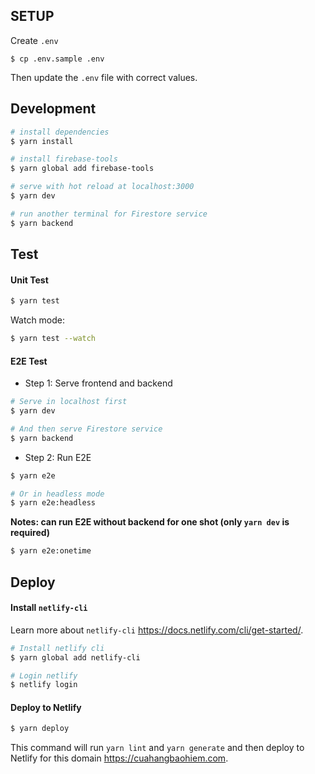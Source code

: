 ## SETUP

Create `.env`

```
$ cp .env.sample .env
```

Then update the `.env` file with correct values.

## Development

```bash
# install dependencies
$ yarn install

# install firebase-tools
$ yarn global add firebase-tools

# serve with hot reload at localhost:3000
$ yarn dev

# run another terminal for Firestore service
$ yarn backend
```

## Test

#### Unit Test

```bash
$ yarn test
```

Watch mode:

```bash
$ yarn test --watch
```

#### E2E Test

- Step 1: Serve frontend and backend

```bash
# Serve in localhost first
$ yarn dev

# And then serve Firestore service
$ yarn backend
```

- Step 2: Run E2E

```bash
$ yarn e2e

# Or in headless mode
$ yarn e2e:headless
```

**Notes: can run E2E without backend for one shot (only `yarn dev` is required)**

```bash
$ yarn e2e:onetime
```

## Deploy

#### Install `netlify-cli`

Learn more about `netlify-cli` https://docs.netlify.com/cli/get-started/.

```bash
# Install netlify cli
$ yarn global add netlify-cli

# Login netlify
$ netlify login
```

#### Deploy to Netlify

```bash
$ yarn deploy
```

This command will run `yarn lint` and `yarn generate` and then deploy to Netlify for this domain https://cuahangbaohiem.com.
